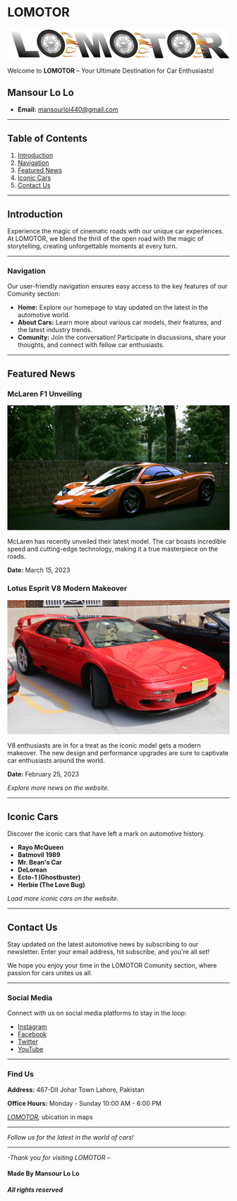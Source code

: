 # LOMOTOR

![LOMOTOR Logo](imgs/lomotor.png)

Welcome to **LOMOTOR** – Your Ultimate Destination for Car Enthusiasts!

## Mansour Lo Lo

- **Email:** mansourlol440@gmail.com

---

## Table of Contents

1. [Introduction](#introduction)
2. [Navigation](#navigation)
3. [Featured News](#featured-news)
4. [Iconic Cars](#iconic-cars)
5. [Contact Us](#contact-us)

---

## Introduction

Experience the magic of cinematic roads with our unique car experiences. At LOMOTOR, we blend the thrill of the open road with the magic of storytelling, creating unforgettable moments at every turn.

---

### Navigation

Our user-friendly navigation ensures easy access to the key features of our Comunity section:

- **Home:** Explore our homepage to stay updated on the latest in the automotive world.
- **About Cars:** Learn more about various car models, their features, and the latest industry trends.
- **Comunity:** Join the conversation! Participate in discussions, share your thoughts, and connect with fellow car enthusiasts.

---

## Featured News

### McLaren F1 Unveiling
![McLaren F1](imgs/433535-scaled-min.jpg)

McLaren has recently unveiled their latest model.
The car boasts incredible speed and cutting-edge technology, making
it a true masterpiece on the roads.

**Date:** March 15, 2023

### Lotus Esprit V8 Modern Makeover
![Lotus Esprit V8](imgs/1999_Lotus_Esprit_V8_type_918-min.jpeg)

V8 enthusiasts are in for a treat as the iconic model
gets a modern makeover. The new design and performance upgrades are
sure to captivate car enthusiasts around the world.

**Date:** February 25, 2023

*Explore more news on the website.*

---

## Iconic Cars

Discover the iconic cars that have left a mark on automotive history.

- **Rayo McQueen**
- **Batmovil 1989**
- **Mr. Bean's Car**
- **DeLorean**
- **Ecto-1 (Ghostbuster)**
- **Herbie (The Love Bug)**

*Load more iconic cars on the website.*

---

## Contact Us

Stay updated on the latest automotive news by subscribing to our newsletter. Enter your email address, hit subscribe, and you're all set!

We hope you enjoy your time in the LOMOTOR Comunity section, where passion for cars unites us all.

---

### Social Media

Connect with us on social media platforms to stay in the loop:

- [Instagram](https://www.instagram.com/)
- [Facebook](https://www.facebook.com/)
- [Twitter](https://twitter.com/home)
- [YouTube](https://www.youtube.com/watch?v=dQw4w9WgXcQ)

---

### Find Us

**Address:**
467-DII Johar Town Lahore, Pakistan

**Office Hours:**
Monday - Sunday 10:00 AM - 6:00 PM

*[LOMOTOR](https://maps.app.goo.gl/31yC6t7d88mLWkxD8),* ubication in maps

---

*Follow us for the latest in the world of cars!*

---

*-Thank you for visiting LOMOTOR –*

#### Made By Mansour Lo Lo

##### All rights reserved
